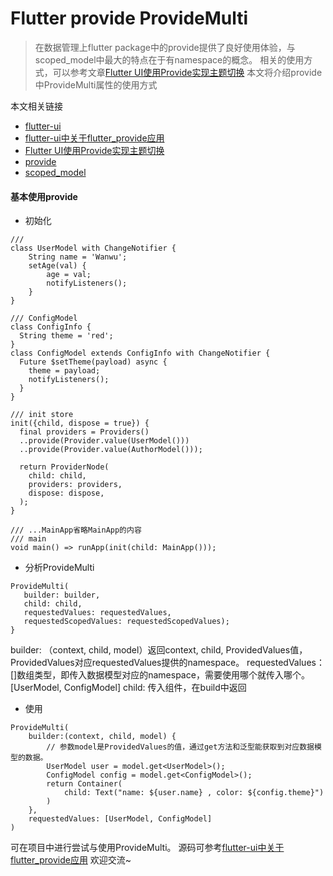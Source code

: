 # Flutter provide ProvideMulti
> 在数据管理上flutter package中的provide提供了良好使用体验，与scoped_model中最大的特点在于有namespace的概念。
> 相关的使用方式，可以参考文章[Flutter UI使用Provide实现主题切换](https://juejin.im/post/5ca5e240f265da30c1725021)
> 本文将介绍provide中ProvideMulti属性的使用方式

本文相关链接
* [flutter-ui](https://github.com/efoxTeam/flutter-ui)
* [flutter-ui中关于flutter_provide应用](https://github.com/efoxTeam/flutter-demo/tree/master/flutter_provide)
* [Flutter UI使用Provide实现主题切换](https://juejin.im/post/5ca5e240f265da30c1725021)
* [provide](https://pub.dartlang.org/packages/provide)
* [scoped_model](https://pub.dartlang.org/flutter/packages?q=scoped_model)

#### 基本使用provide
* 初始化
```
///
class UserModel with ChangeNotifier {
	String name = 'Wanwu';
	setAge(val) {
		age = val;
	    notifyListeners();
	}
}

/// ConfigModel
class ConfigInfo {
  String theme = 'red';
}
class ConfigModel extends ConfigInfo with ChangeNotifier {
  Future $setTheme(payload) async {
    theme = payload;
    notifyListeners();
  }
}

/// init store
init({child, dispose = true}) {
  final providers = Providers()
  ..provide(Provider.value(UserModel()))
  ..provide(Provider.value(AuthorModel()));

  return ProviderNode(
    child: child,
    providers: providers,
    dispose: dispose,
  );
}

/// ...MainApp省略MainApp的内容
/// main
void main() => runApp(init(child: MainApp()));
```
* 分析ProvideMulti
```
ProvideMulti(
   builder: builder,
   child: child,
   requestedValues: requestedValues,
   requestedScopedValues: requestedScopedValues);
}
```
builder:  （context, child, model）返回context, child, ProvidedValues值，ProvidedValues对应requestedValues提供的namespace。
requestedValues： []数组类型，即传入数据模型对应的namespace，需要使用哪个就传入哪个。[UserModel, ConfigModel]
child: 传入组件，在build中返回

* 使用
```
ProvideMulti(
	builder:(context, child, model) {
		// 参数model是ProvidedValues的值，通过get方法和泛型能获取到对应数据模型的数据。
		UserModel user = model.get<UserModel>();
		ConfigModel config = model.get<ConfigModel>();
		return Container(
			child: Text("name: ${user.name} , color: ${config.theme}")
		)
	},
	requestedValues: [UserModel, ConfigModel]
)
```

可在项目中进行尝试与使用ProvideMulti。
源码可参考[flutter-ui中关于flutter_provide应用](https://github.com/efoxTeam/flutter-demo/tree/master/flutter_provide)
欢迎交流~